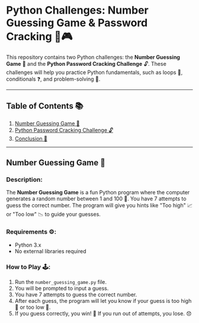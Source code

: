 # Python Challenges: Number Guessing Game & Password Cracking 🔐🎮

This repository contains two Python challenges: the **Number Guessing Game** 🎲 and the **Python Password Cracking Challenge** 🔓. These challenges will help you practice Python fundamentals, such as loops 🔄, conditionals ❓, and problem-solving 🧠.

---

## Table of Contents 📚

1. [Number Guessing Game 🎲](#number-guessing-game)
2. [Python Password Cracking Challenge 🔓](#python-password-cracking-challenge)
3. [Conclusion 🚀](#conclusion)

---

## Number Guessing Game 🎲

### Description:
The **Number Guessing Game** is a fun Python program where the computer generates a random number between 1 and 100 🎯. You have 7 attempts to guess the correct number. The program will give you hints like "Too high" 📈 or "Too low" 📉 to guide your guesses.

### Requirements ⚙️:
- Python 3.x
- No external libraries required

### How to Play 🕹️:
1. Run the `number_guessing_game.py` file.
2. You will be prompted to input a guess.
3. You have 7 attempts to guess the correct number.
4. After each guess, the program will let you know if your guess is too high 🔼 or too low 🔽.
5. If you guess correctly, you win! 🎉 If you run out of attempts, you lose. 😞
